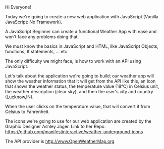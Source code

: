 Hi Everyone!

Today we're going to create a new web application with JavaScript (Vanilla JavaScript: No Framework).

A JavaScript Beginner can create a functional Weather App with ease and won't face any problems doing that.

We must know the basics in JavaScript and HTML, like JavaScript Objects, functions, If statements, ... etc

The only difficulty we might face, is how to work with an API using JavaScript.

Let's talk about the application we're going to build; our weather app will show the weather information that it will get from the API like this, an Icon that shows the weather status, the temperature value (18°C) in Celsius unit, the weather description (clear sky), and then the user's city and country (Lucknow,IN).

When the user clicks on the temperature value, that will convert it from Celsius to Fahrenheit.

The icons we're going to use for our web application are created by the Graphic Designer Ashley Jager.
Link to her Repo: https://github.com/manifestinteractive/weather-underground-icons

The API provider is http://www.OpenWeatherMap.org
